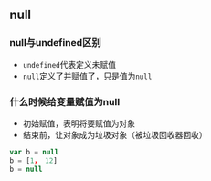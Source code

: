 ## null

### null与undefined区别

- `undefined`代表定义未赋值
- `null`定义了并赋值了，只是值为`null`

### 什么时候给变量赋值为null

- 初始赋值，表明将要赋值为对象
- 结束前，让对象成为垃圾对象（被垃圾回收器回收）

```js
var b = null
b = [1， 12]
b = null
```
